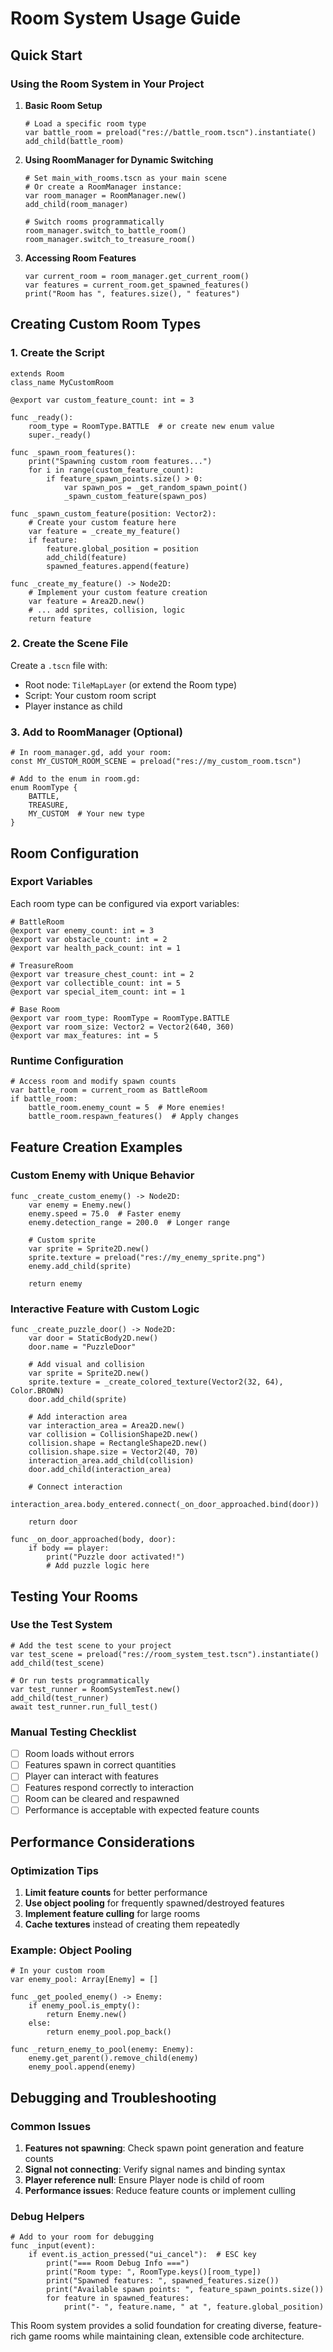 # Room System Usage Guide

## Quick Start

### Using the Room System in Your Project

1. **Basic Room Setup**
   ```gdscript
   # Load a specific room type
   var battle_room = preload("res://battle_room.tscn").instantiate()
   add_child(battle_room)
   ```

2. **Using RoomManager for Dynamic Switching**
   ```gdscript
   # Set main_with_rooms.tscn as your main scene
   # Or create a RoomManager instance:
   var room_manager = RoomManager.new()
   add_child(room_manager)
   
   # Switch rooms programmatically
   room_manager.switch_to_battle_room()
   room_manager.switch_to_treasure_room()
   ```

3. **Accessing Room Features**
   ```gdscript
   var current_room = room_manager.get_current_room()
   var features = current_room.get_spawned_features()
   print("Room has ", features.size(), " features")
   ```

## Creating Custom Room Types

### 1. Create the Script
```gdscript
extends Room
class_name MyCustomRoom

@export var custom_feature_count: int = 3

func _ready():
    room_type = RoomType.BATTLE  # or create new enum value
    super._ready()

func _spawn_room_features():
    print("Spawning custom room features...")
    for i in range(custom_feature_count):
        if feature_spawn_points.size() > 0:
            var spawn_pos = _get_random_spawn_point()
            _spawn_custom_feature(spawn_pos)

func _spawn_custom_feature(position: Vector2):
    # Create your custom feature here
    var feature = _create_my_feature()
    if feature:
        feature.global_position = position
        add_child(feature)
        spawned_features.append(feature)

func _create_my_feature() -> Node2D:
    # Implement your custom feature creation
    var feature = Area2D.new()
    # ... add sprites, collision, logic
    return feature
```

### 2. Create the Scene File
Create a `.tscn` file with:
- Root node: `TileMapLayer` (or extend the Room type)
- Script: Your custom room script
- Player instance as child

### 3. Add to RoomManager (Optional)
```gdscript
# In room_manager.gd, add your room:
const MY_CUSTOM_ROOM_SCENE = preload("res://my_custom_room.tscn")

# Add to the enum in room.gd:
enum RoomType {
    BATTLE,
    TREASURE,
    MY_CUSTOM  # Your new type
}
```

## Room Configuration

### Export Variables
Each room type can be configured via export variables:

```gdscript
# BattleRoom
@export var enemy_count: int = 3
@export var obstacle_count: int = 2
@export var health_pack_count: int = 1

# TreasureRoom
@export var treasure_chest_count: int = 2
@export var collectible_count: int = 5
@export var special_item_count: int = 1

# Base Room
@export var room_type: RoomType = RoomType.BATTLE
@export var room_size: Vector2 = Vector2(640, 360)
@export var max_features: int = 5
```

### Runtime Configuration
```gdscript
# Access room and modify spawn counts
var battle_room = current_room as BattleRoom
if battle_room:
    battle_room.enemy_count = 5  # More enemies!
    battle_room.respawn_features()  # Apply changes
```

## Feature Creation Examples

### Custom Enemy with Unique Behavior
```gdscript
func _create_custom_enemy() -> Node2D:
    var enemy = Enemy.new()
    enemy.speed = 75.0  # Faster enemy
    enemy.detection_range = 200.0  # Longer range
    
    # Custom sprite
    var sprite = Sprite2D.new()
    sprite.texture = preload("res://my_enemy_sprite.png")
    enemy.add_child(sprite)
    
    return enemy
```

### Interactive Feature with Custom Logic
```gdscript
func _create_puzzle_door() -> Node2D:
    var door = StaticBody2D.new()
    door.name = "PuzzleDoor"
    
    # Add visual and collision
    var sprite = Sprite2D.new()
    sprite.texture = _create_colored_texture(Vector2(32, 64), Color.BROWN)
    door.add_child(sprite)
    
    # Add interaction area
    var interaction_area = Area2D.new()
    var collision = CollisionShape2D.new()
    collision.shape = RectangleShape2D.new()
    collision.shape.size = Vector2(40, 70)
    interaction_area.add_child(collision)
    door.add_child(interaction_area)
    
    # Connect interaction
    interaction_area.body_entered.connect(_on_door_approached.bind(door))
    
    return door

func _on_door_approached(body, door):
    if body == player:
        print("Puzzle door activated!")
        # Add puzzle logic here
```

## Testing Your Rooms

### Use the Test System
```gdscript
# Add the test scene to your project
var test_scene = preload("res://room_system_test.tscn").instantiate()
add_child(test_scene)

# Or run tests programmatically
var test_runner = RoomSystemTest.new()
add_child(test_runner)
await test_runner.run_full_test()
```

### Manual Testing Checklist
- [ ] Room loads without errors
- [ ] Features spawn in correct quantities
- [ ] Player can interact with features
- [ ] Features respond correctly to interaction
- [ ] Room can be cleared and respawned
- [ ] Performance is acceptable with expected feature counts

## Performance Considerations

### Optimization Tips
1. **Limit feature counts** for better performance
2. **Use object pooling** for frequently spawned/destroyed features
3. **Implement feature culling** for large rooms
4. **Cache textures** instead of creating them repeatedly

### Example: Object Pooling
```gdscript
# In your custom room
var enemy_pool: Array[Enemy] = []

func _get_pooled_enemy() -> Enemy:
    if enemy_pool.is_empty():
        return Enemy.new()
    else:
        return enemy_pool.pop_back()

func _return_enemy_to_pool(enemy: Enemy):
    enemy.get_parent().remove_child(enemy)
    enemy_pool.append(enemy)
```

## Debugging and Troubleshooting

### Common Issues
1. **Features not spawning**: Check spawn point generation and feature counts
2. **Signal not connecting**: Verify signal names and binding syntax
3. **Player reference null**: Ensure Player node is child of room
4. **Performance issues**: Reduce feature counts or implement culling

### Debug Helpers
```gdscript
# Add to your room for debugging
func _input(event):
    if event.is_action_pressed("ui_cancel"):  # ESC key
        print("=== Room Debug Info ===")
        print("Room type: ", RoomType.keys()[room_type])
        print("Spawned features: ", spawned_features.size())
        print("Available spawn points: ", feature_spawn_points.size())
        for feature in spawned_features:
            print("- ", feature.name, " at ", feature.global_position)
```

This Room system provides a solid foundation for creating diverse, feature-rich game rooms while maintaining clean, extensible code architecture.
